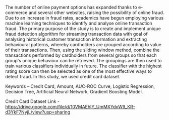 The number of online payment options has expanded thanks to e-commerce and several other websites, raising the possibility of online fraud. Due to an increase in fraud rates, academics have begun employing various machine learning techniques to identify and analyse online transaction fraud. The primary purpose of the study is to create and implement unique fraud detection algorithm for streaming transaction data with goal of analysing historical customer transaction information and extracting behavioural patterns, whereby cardholders are grouped according to value of their transactions. Then, using the sliding window method, combine the transactions performed by cardholders from several groups so that each group's unique behaviour can be retrieved. The groupings are then used to train various classifiers individually in future. The classifier with the highest rating score can then be selected as one of the most effective ways to detect fraud. In this study, we used credit card dataset.

Keywords – Credit Card, Amount, AUC-ROC Curve, Logistic Regression, Decision Tree, Artificial Neural Network, Gradient Boosting Model.

Credit Card Dataset Link - https://drive.google.com/file/d/10VMAEhlY_UmMXYdxW9_KR-d3YkF7NyjL/view?usp=sharing
